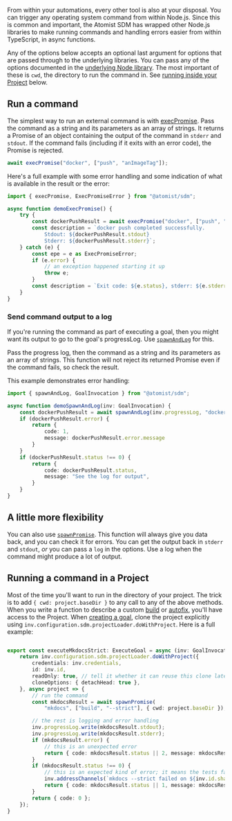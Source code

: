 From within your automations, every other tool is also at your disposal.
You can trigger any operating system command from within Node.js. Since this
is common and important, the Atomist SDM has wrapped other Node.js libraries
to make running commands and handling errors easier from within TypeScript, 
in async functions.

Any of the options below accepts an optional last argument for options that are 
passed through to the underlying libraries. You can pass any of the options documented
in the [underlying Node library][apidoc-SpawnSyncOptions]. The most important of these is `cwd`,
the directory to run the command in. See [running inside your Project](#running-a-command-in-a-project) below.

[apidoc-SpawnSyncOptions]: https://nodejs.org/api/child_process.html#child_process_child_process_exec_command_options_callback (Docs for options to spawn)

## Run a command

The simplest way to run an external command is with [execPromise][apidoc-execpromise].
Pass the command as a string and its parameters as an array of strings.
It returns a Promise of an object containing the output of the command in `stderr` and `stdout`.
If the command fails (including if it exits with an error code), the Promise is rejected.

```typescript
await execPromise("docker", ["push", "anImageTag"]);
```

Here's a full example with some error handling and some indication of what
is available in the result or the error:

```typescript
import { execPromise, ExecPromiseError } from "@atomist/sdm";

async function demoExecPromise() {
    try {
        const dockerPushResult = await execPromise("docker", ["push", "anImageTag"]);
        const description = `docker push completed successfully. 
            Stdout: ${dockerPushResult.stdout}
            Stderr: ${dockerPushResult.stderr}`;
    } catch (e) {
        const epe = e as ExecPromiseError;
        if (e.error) {
            // an exception happened starting it up
            throw e;
        }
        const description = `Exit code: ${e.status}, stderr: ${e.stderr}`;
    }
}
```

### Send command output to a log

If you're running the command as part of executing a goal, then you might want its output
to go to the goal's progressLog. Use [`spawnAndLog`][apidoc-spawnandlog] for this.

Pass the progress log, then the command as a string and its parameters as an array of strings. This function will not
reject its returned Promise even if the command fails, so check the result.

This example demonstrates error handling:

```typescript
import { spawnAndLog, GoalInvocation } from "@atomist/sdm";

async function demoSpawnAndLog(inv: GoalInvocation) {
    const dockerPushResult = await spawnAndLog(inv.progressLog, "docker", ["push", "anImageTag"]);
    if (dockerPushResult.error) {
        return {
            code: 1,
            message: dockerPushResult.error.message
        }
    }
    if (dockerPushResult.status !== 0) {
        return {
            code: dockerPushResult.status,
            message: "See the log for output",
        }
    }
}
```

## A little more flexibility

You can also use [`spawnPromise`][apidoc-spawnpromise].
This function will always give you data back, and you can check it for errors. You can get the
output back in `stderr` and `stdout`, *or* you can pass a `log` in the options. Use a log when
the command might produce a lot of output.

<!-- This many examples before the Project bit gets excessive
Here's an example with error handling, where we both write the (short) output to the log
and use it for error reporting. 

```typescript
import { spawnPromise, GoalInvocation } from "@atomist/sdm";

async function demoSpawnPromise(inv: GoalInvocation) {
    const dockerPushResult = await spawnPromise("docker", ["push", "anImageTag"]);
    if (dockerPushResult.error) {
        return { code: 1, message: dockerPushResult.error.message }
    }
    if (dockerPushResult.status !== 0) {
        inv.addressChannels(`docker push failed on ${inv.id.sha} on ${inv.id.branch}: ${dockerPushResult.stderr}`);
        return { code: dockerPushResult.status || 1, message: dockerPushResult.stderr }
    }
    const description = `docker push completed successfully. 
            Stdout: ${dockerPushResult.stdout}
            Stderr: ${dockerPushResult.stderr}`;
    // do stuff with output
}
```
-->

## Running a command in a Project

Most of the time you'll want to run in the directory of your project. The trick is to add
`{ cwd: project.baseDir }` to any call to any of the above methods. When you write a function
to describe a custom [build](build.md) or [autofix](autofix.md), you'll have access to the Project.
When [creating a goal](goal.md#custom-goals), clone the project explicitly using `inv.configuration.sdm.projectLoader.doWithProject`. Here is a full example:

```typescript

export const executeMkdocsStrict: ExecuteGoal = async (inv: GoalInvocation) => {
    return inv.configuration.sdm.projectLoader.doWithProject({
        credentials: inv.credentials,
        id: inv.id,
        readOnly: true, // tell it whether it can reuse this clone later
        cloneOptions: { detachHead: true },
    }, async project => {
        // run the command
        const mkdocsResult = await spawnPromise(
            "mkdocs", ["build", "--strict"], { cwd: project.baseDir });

        // the rest is logging and error handling
        inv.progressLog.write(mkdocsResult.stdout);
        inv.progressLog.write(mkdocsResult.stderr);
        if (mkdocsResult.error) {
            // this is an unexpected error
            return { code: mkdocsResult.status || 2, message: mkdocsResult.error.message }
        }
        if (mkdocsResult.status !== 0) {
            // this is an expected kind of error; it means the tests failed
            inv.addressChannels(`mkdocs --strict failed on ${inv.id.sha} on ${inv.id.branch}: ${mkdocsResult.stderr}`);
            return { code: mkdocsResult.status || 1, message: mkdocsResult.stderr }
        }
        return { code: 0 };
    });
}
```

[apidoc-execpromise]: https://atomist.github.io/automation-client/modules/_lib_util_child_process_.html#execpromise (API doc for execPromise) 

[apidoc-spawnpromise]: https://atomist.github.io/automation-client/modules/_lib_util_child_process_.html#spawnpromise (API doc for spawnPromise)

[apidoc-spawnandlog]: https://atomist.github.io/sdm/modules/_lib_api_helper_misc_child_process_.html#spawnandlog (API doc for spawnAndLog)
